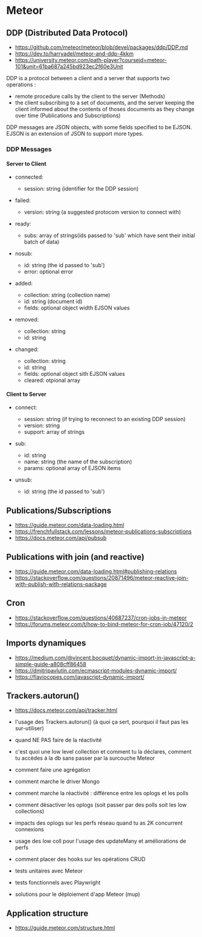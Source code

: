 # Meteor

## DDP (Distributed Data Protocol)

* https://github.com/meteor/meteor/blob/devel/packages/ddp/DDP.md
* https://dev.to/harryadel/meteor-and-ddp-4kkm
* https://university.meteor.com/path-player?courseid=meteor-101&unit=61ba687a245bd923ec2f60e3Unit

DDP is a protocol between a client and a server that supports two operations :
* remote procedure calls by the client to the server (Methods)
* the client subscribing to a set of documents, and the server keeping the client informed about the contents of thoses documents as they change over time (Publications and Subscriptions)

DDP messages are JSON objects, with some fields specified to be EJSON.
EJSON is an extension of JSON to support more types.

### DDP Messages

#### Server to Client

- connected:
	- session: string (identifier for the DDP session)

- failed:
	- version: string (a suggested protocom version to connect with)

- ready:
	- subs: array of strings(ids passed to 'sub' which have sent their initial batch of data)

- nosub:
	- id: string (the id passed to 'sub')
	- error: optional error

- added:
	- collection: string (collection name)
	- id: string (document id)
	- fields: optional object width EJSON values

- removed:
	- collection: string
	- id: string

- changed:
	- collection: string
	- id: string
	- fields: optional object sith EJSON values
	- cleared: otpional array


#### Client to Server

- connect:
	- session: string (if trying to reconnect to an existing DDP session)
	- version: string
	- support: array of strings

- sub:
	- id: string
	- name: string (the name of the subscription)
	- params: optional array of EJSON items

- unsub:
	- id: string (the id passed to 'sub')
## Publications/Subscriptions

* https://guide.meteor.com/data-loading.html
* https://frenchfullstack.com/lessons/meteor-publications-subscriptions
* https://docs.meteor.com/api/pubsub

## Publications with join (and reactive)

* https://guide.meteor.com/data-loading.html#publishing-relations
* https://stackoverflow.com/questions/20871496/meteor-reactive-join-with-publish-with-relations-package

## Cron

* https://stackoverflow.com/questions/40687237/cron-jobs-in-meteor
* https://forums.meteor.com/t/how-to-bind-meteor-for-cron-job/47120/2

## Imports dynamiques

* https://medium.com/@vincent.bocquet/dynamic-import-in-javascript-a-simple-guide-a808cff86458
* https://dmitripavlutin.com/ecmascript-modules-dynamic-import/
* https://flaviocopes.com/javascript-dynamic-import/

## Trackers.autorun()

* https://docs.meteor.com/api/tracker.html


- l'usage des Trackers.autorun() (à quoi ça sert, pourquoi il faut pas les sur-utiliser)





- quand NE PAS faire de la réactivité

- c'est quoi une low level collection et comment tu la déclares, comment tu accèdes à la db sans passer par la surcouche Meteor

- comment faire une agrégation

- comment marche le driver Mongo

- comment marche la réactivité : différence entre les oplogs et les polls

- comment désactiver les oplogs (soit passer par des polls soit les low collections)

- impacts des oplogs sur les perfs réseau quand tu as 2K concurrent connexions

- usage des low coll pour l'usage des updateMany et améliorations de perfs

- comment placer des hooks sur les opérations CRUD

- tests unitaires avec Meteor

- tests fonctionnels avec Playwright

- solutions pour le déploiement d'app Meteor (mup)

## Application structure

- https://guide.meteor.com/structure.html
